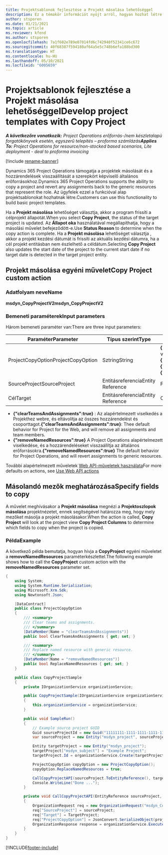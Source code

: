 ```yaml
---
title: Projektsablonok fejlesztése a Projekt másolása lehetőséggel
description: Ez a témakör információt nyújt arról, hogyan hozhat létre projektsablonokat a Projekt másolása egyéni művelettel.
author: stsporen
ms.date: 01/21/2021
ms.topic: article
ms.reviewer: kfend
ms.author: stsporen
ms.openlocfilehash: 7a1f602e789e07014fd6c742940f52341ce6c672
ms.sourcegitcommit: 40f68387f594180af64a5e5c748b6efa188bd300
ms.translationtype: HT
ms.contentlocale: hu-HU
ms.lasthandoff: 05/10/2021
ms.locfileid: "6005659"
---
```

# <a name="develop-project-templates-with-copy-project"></a><span data-ttu-id="f18e3-103">Projektsablonok fejlesztése a Projekt másolása lehetőséggel</span><span class="sxs-lookup"><span data-stu-id="f18e3-103">Develop project templates with Copy Project</span></span>

<span data-ttu-id="f18e3-104">_**A következőre vonatkozik:** Project Operations erőforrás-/nem készletalapú forgatókönyvek esetén, egyszerű telepítés – proforma számlázás_</span><span class="sxs-lookup"><span data-stu-id="f18e3-104">_**Applies To:** Project Operations for resource/non-stocked based scenarios, Lite deployment - deal to proforma invoicing_</span></span>

[!include [rename-banner](~/includes/cc-data-platform-banner.md)]

<span data-ttu-id="f18e3-105">Dynamics 365 Project Operations támogatja a projektek másolását és a hozzárendelések visszaállítását a szerepkört képviselő általános erőforrásokhoz.</span><span class="sxs-lookup"><span data-stu-id="f18e3-105">Dynamics 365 Project Operations supports the ability to copy a project and revert any assignments back to the generic resources that represent the role.</span></span> <span data-ttu-id="f18e3-106">Az ügyfelek ezzel a funkcióval alap projektsablonokat hozhatnak létre.</span><span class="sxs-lookup"><span data-stu-id="f18e3-106">Customers can use this functionality to build basic project templates.</span></span>

<span data-ttu-id="f18e3-107">Ha a **Projekt másolása** lehetőséget választja, akkor a program frissíti a célprojekt állapotát.</span><span class="sxs-lookup"><span data-stu-id="f18e3-107">When you select **Copy Project**, the status of the target project is updated.</span></span> <span data-ttu-id="f18e3-108">Az **Állapot oka** használatával megállapíthatja, hogy a másolási művelet befejeződött-e.</span><span class="sxs-lookup"><span data-stu-id="f18e3-108">Use **Status Reason** to determine when the copy action is complete.</span></span> <span data-ttu-id="f18e3-109">Ha a **Projekt másolása** lehetőséget választja , akkor a projekt kezdési dátumát is frissíti az aktuális kezdési dátumra, ha a cél projekt entitásban nem észlelhető a céldátum.</span><span class="sxs-lookup"><span data-stu-id="f18e3-109">Selecting **Copy Project** also updates the start date of the project to the current start date if no target date is detected in the target project entity.</span></span>

## <a name="copy-project-custom-action"></a><span data-ttu-id="f18e3-110">Projekt másolása egyéni művelet</span><span class="sxs-lookup"><span data-stu-id="f18e3-110">Copy Project custom action</span></span> 

### <a name="name"></a><span data-ttu-id="f18e3-111">Adatfolyam neve</span><span class="sxs-lookup"><span data-stu-id="f18e3-111">Name</span></span> 

<span data-ttu-id="f18e3-112">**msdyn_CopyProjectV2**</span><span class="sxs-lookup"><span data-stu-id="f18e3-112">**msdyn_CopyProjectV2**</span></span>

### <a name="input-parameters"></a><span data-ttu-id="f18e3-113">Bemeneti paraméterek</span><span class="sxs-lookup"><span data-stu-id="f18e3-113">Input parameters</span></span>
<span data-ttu-id="f18e3-114">Három bemeneti paraméter van:</span><span class="sxs-lookup"><span data-stu-id="f18e3-114">There are three input parameters:</span></span>

| <span data-ttu-id="f18e3-115">Paraméter</span><span class="sxs-lookup"><span data-stu-id="f18e3-115">Parameter</span></span>          | <span data-ttu-id="f18e3-116">Típus szerint</span><span class="sxs-lookup"><span data-stu-id="f18e3-116">Type</span></span>   | <span data-ttu-id="f18e3-117">Értékek</span><span class="sxs-lookup"><span data-stu-id="f18e3-117">Values</span></span>                                                   | 
|--------------------|--------|----------------------------------------------------------|
| <span data-ttu-id="f18e3-118">ProjectCopyOption</span><span class="sxs-lookup"><span data-stu-id="f18e3-118">ProjectCopyOption</span></span>  | <span data-ttu-id="f18e3-119">Sztring</span><span class="sxs-lookup"><span data-stu-id="f18e3-119">String</span></span> | <span data-ttu-id="f18e3-120">**{"removeNamedResources":true}** vagy **{"clearTeamsAndAssignments":true}**</span><span class="sxs-lookup"><span data-stu-id="f18e3-120">**{"removeNamedResources":true}** or **{"clearTeamsAndAssignments":true}**</span></span> |
| <span data-ttu-id="f18e3-121">SourceProject</span><span class="sxs-lookup"><span data-stu-id="f18e3-121">SourceProject</span></span>      | <span data-ttu-id="f18e3-122">Entitásreferencia</span><span class="sxs-lookup"><span data-stu-id="f18e3-122">Entity Reference</span></span> | <span data-ttu-id="f18e3-123">Forrásprojekt</span><span class="sxs-lookup"><span data-stu-id="f18e3-123">Source Project</span></span> |
| <span data-ttu-id="f18e3-124">Cél</span><span class="sxs-lookup"><span data-stu-id="f18e3-124">Target</span></span>             | <span data-ttu-id="f18e3-125">Entitásreferencia</span><span class="sxs-lookup"><span data-stu-id="f18e3-125">Entity Reference</span></span> | <span data-ttu-id="f18e3-126">Célprojekt</span><span class="sxs-lookup"><span data-stu-id="f18e3-126">Target Project</span></span> |


- <span data-ttu-id="f18e3-127">**{"clearTeamsAndAssignments":true}** : Az alapértelmezett viselkedés a Projekthez webre, és eltávolítja az összes hozzárendelést és csoporttagot.</span><span class="sxs-lookup"><span data-stu-id="f18e3-127">**{"clearTeamsAndAssignments":true}**: Thee default behavior for Project for the Web, and will remove all assignments and team members.</span></span>
- <span data-ttu-id="f18e3-128">**{"removeNamedResources":true}** A Project Operations alapértelmezett viselkedése, és a hozzárendeléseket visszaállítja az általános erőforrásokra.</span><span class="sxs-lookup"><span data-stu-id="f18e3-128">**{"removeNamedResources":true}** The default behavior for Project Operations, and will revert assignments to generic resources.</span></span>

<span data-ttu-id="f18e3-129">További alapértelmezett műveletek [Web API-műveletek használata](/powerapps/developer/common-data-service/webapi/use-web-api-actions)</span><span class="sxs-lookup"><span data-stu-id="f18e3-129">For more defaults on actions, see [Use Web API actions](/powerapps/developer/common-data-service/webapi/use-web-api-actions)</span></span>

## <a name="specify-fields-to-copy"></a><span data-ttu-id="f18e3-130">Másolandó mezők meghatározása</span><span class="sxs-lookup"><span data-stu-id="f18e3-130">Specify fields to copy</span></span> 
<span data-ttu-id="f18e3-131">A művelet meghívásakor a **Projekt másolása** megnézi a **Projektoszlopok másolása** projektnézetet, ennek segítségével határozza meg, hogy mely mezőket másolja a projekt másolásakor.</span><span class="sxs-lookup"><span data-stu-id="f18e3-131">When the action is called, **Copy Project** will look at the project view **Copy Project Columns** to determine which fields to copy when the project is copied.</span></span>


### <a name="example"></a><span data-ttu-id="f18e3-132">Példa</span><span class="sxs-lookup"><span data-stu-id="f18e3-132">Example</span></span>
<span data-ttu-id="f18e3-133">A következő példa bemutatja, hogyan hívja a **CopyProject** egyéni műveletet a **removeNamedResources** paraméterkészlettel.</span><span class="sxs-lookup"><span data-stu-id="f18e3-133">The following example shows how to call the **CopyProject** custom action with the **removeNamedResources** parameter set.</span></span>
```C#
{
    using System;
    using System.Runtime.Serialization;
    using Microsoft.Xrm.Sdk;
    using Newtonsoft.Json;

    [DataContract]
    public class ProjectCopyOption
    {
        /// <summary>
        /// Clear teams and assignments.
        /// </summary>
        [DataMember(Name = "clearTeamsAndAssignments")]
        public bool ClearTeamsAndAssignments { get; set; }

        /// <summary>
        /// Replace named resource with generic resource.
        /// </summary>
        [DataMember(Name = "removeNamedResources")]
        public bool ReplaceNamedResources { get; set; }
    }

    public class CopyProjectSample
    {
        private IOrganizationService organizationService;

        public CopyProjectSample(IOrganizationService organizationService)
        {
            this.organizationService = organizationService;
        }

        public void SampleRun()
        {
            // Example source project GUID
            Guid sourceProjectId = new Guid("11111111-1111-1111-1111-111111111111");
            var sourceProject = new Entity("msdyn_project", sourceProjectId);

            Entity targetProject = new Entity("msdyn_project");
            targetProject["msdyn_subject"] = "Example Project";
            targetProject.Id = organizationService.Create(targetProject);

            ProjectCopyOption copyOption = new ProjectCopyOption();
            copyOption.ReplaceNamedResources = true;

            CallCopyProjectAPI(sourceProject.ToEntityReference(), targetProject.ToEntityReference(), copyOption);
            Console.WriteLine("Done ...");
        }

        private void CallCopyProjectAPI(EntityReference sourceProject, EntityReference TargetProject, ProjectCopyOption projectCopyOption)
        {
            OrganizationRequest req = new OrganizationRequest("msdyn_CopyProjectV2");
            req["SourceProject"] = sourceProject;
            req["Target"] = TargetProject;
            req["ProjectCopyOption"] = JsonConvert.SerializeObject(projectCopyOption);
            OrganizationResponse response = organizationService.Execute(req);
        }
    }
}
```


[!INCLUDE[footer-include](../includes/footer-banner.md)]